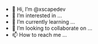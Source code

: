 - 👋 Hi, I’m @xscapedev
- 👀 I’m interested in ...
- 🌱 I’m currently learning ...
- 💞️ I’m looking to collaborate on ...
- 📫 How to reach me ...

<!---
xscapedev/xscapedev is a ✨ special ✨ repository because its `README.md` (this file) appears on your GitHub profile.
You can click the Preview link to take a look at your changes.
--->
